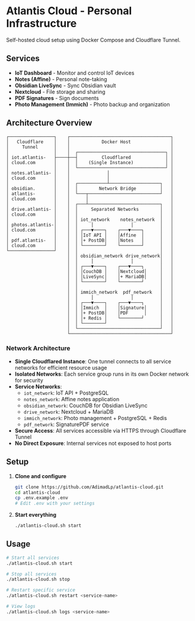 # Atlantis Cloud - Personal Infrastructure

Self-hosted cloud setup using Docker Compose and Cloudflare Tunnel.

## Services

- **IoT Dashboard** - Monitor and control IoT devices
- **Notes (Affine)** - Personal note-taking
- **Obsidian LiveSync** - Sync Obsidian vault
- **Nextcloud** - File storage and sharing
- **PDF Signatures** - Sign documents
- **Photo Management (Immich)** - Photo backup and organization

## Architecture Overview

```
┌─────────────────┐    ┌──────────────────────────────────────┐
│   Cloudflare    │    │            Docker Host               │
│     Tunnel      │    │                                      │
│                 │    │  ┌─────────────────────────────────┐ │
│ iot.atlantis-   ├────┼──┤         Cloudflared             │ │
│ cloud.com       │    │  │    (Single Instance)            │ │
│                 │    │  └─────────────────────────────────┘ │
│ notes.atlantis- │    │              │                       │
│ cloud.com       │    │              │                       │
│                 │    │  ┌───────────┴───────────────────┐   │
│ obsidian.       │    │  │        Network Bridge         │   │
│ atlantis-       │    │  └───┬───────────────────────────┘   │
│ cloud.com       │    │      │                               │
│                 │    │  ┌───┴───────────────────────────┐   │
│ drive.atlantis- │    │  │     Separated Networks        │   │
│ cloud.com       │    │  │                               │   │
│                 │    │  │ iot_network    notes_network  │   │
│ photos.atlantis-│    │  │     │              │          │   │
│ cloud.com       │    │  │ ┌───▼────┐    ┌───▼────┐      │   │
│                 │    │  │ │IoT API │    │Affine  │      │   │
│ pdf.atlantis-   │    │  │ │+ PostDB│    │Notes   │      │   │
│ cloud.com       │    │  │ └────────┘    └────────┘      │   │
└─────────────────┘    │  │                               │   │
                       │  │ obsidian_network drive_network│   │
                       │  │     │              │          │   │
                       │  │ ┌───▼────┐    ┌───▼────┐      │   │
                       │  │ │CouchDB │    │Nextcloud│     │   │
                       │  │ │LiveSync│    │+ MariaDB│     │   │
                       │  │ └────────┘    └────────┘      │   │
                       │  │                               │   │
                       │  │ immich_network  pdf_network   │   │
                       │  │     │              │          │   │
                       │  │ ┌───▼────┐    ┌───▼────┐      │   │
                       │  │ │Immich  │    │Signature│     │   │
                       │  │ │+ PostDB│    │PDF      │     │   │
                       │  │ │+ Redis │    └────────┘      │   │
                       │  │ └────────┘                    │   │
                       │  └───────────────────────────────┘   │
                       └──────────────────────────────────────┘
```

### Network Architecture

- **Single Cloudflared Instance**: One tunnel connects to all service networks for efficient resource usage
- **Isolated Networks**: Each service group runs in its own Docker network for security
- **Service Networks**:
  - `iot_network`: IoT API + PostgreSQL
  - `notes_network`: Affine notes application
  - `obsidian_network`: CouchDB for Obsidian LiveSync
  - `drive_network`: Nextcloud + MariaDB
  - `immich_network`: Photo management + PostgreSQL + Redis
  - `pdf_network`: SignaturePDF service
- **Secure Access**: All services accessible via HTTPS through Cloudflare Tunnel
- **No Direct Exposure**: Internal services not exposed to host ports

## Setup

1. **Clone and configure**

   ```bash
   git clone https://github.com/AdimadLp/atlantis-cloud.git
   cd atlantis-cloud
   cp .env.example .env
   # Edit .env with your settings
   ```

2. **Start everything**
   ```bash
   ./atlantis-cloud.sh start
   ```

## Usage

```bash
# Start all services
./atlantis-cloud.sh start

# Stop all services
./atlantis-cloud.sh stop

# Restart specific service
./atlantis-cloud.sh restart <service-name>

# View logs
./atlantis-cloud.sh logs <service-name>
```
